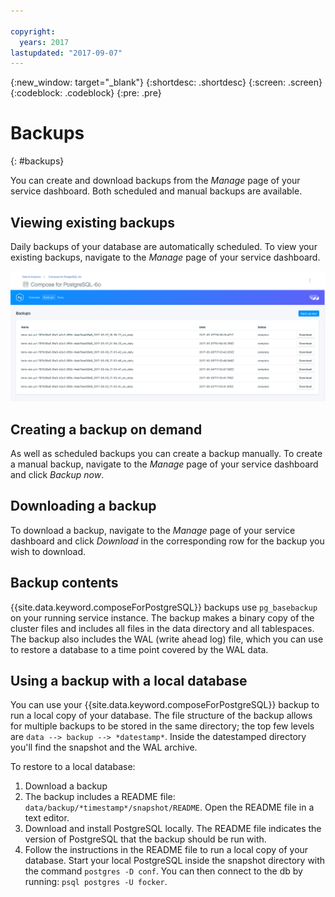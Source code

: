 ```yaml
---

copyright:
  years: 2017
lastupdated: "2017-09-07"
---
```


{:new_window: target="_blank"}
{:shortdesc: .shortdesc}
{:screen: .screen}
{:codeblock: .codeblock}
{:pre: .pre}

# Backups
{: #backups}

You can create and download backups from the *Manage* page of your service dashboard. Both scheduled and manual backups are available.

## Viewing existing backups

Daily backups of your database are automatically scheduled. To view your existing backups, navigate to the *Manage* page of your service dashboard. 

![Backups](./images/pgbackups.png "A list of backups in the service dashboard")

## Creating a backup on demand

As well as scheduled backups you can create a backup manually. To create a manual backup, navigate to the *Manage* page of your service dashboard and click *Backup now*.

## Downloading a backup

To download a backup, navigate to the *Manage* page of your service dashboard and click *Download* in the corresponding row for the backup you wish to download.

## Backup contents

{{site.data.keyword.composeForPostgreSQL}} backups use `pg_basebackup` on your running service instance. The backup makes a binary copy of the cluster files and includes all files in the data directory and all tablespaces. The backup also includes the WAL (write ahead log) file, which you can use to restore a database to a time point covered by the WAL data.

## Using a backup with a local database

You can use your {{site.data.keyword.composeForPostgreSQL}} backup to run a local copy of your database. The file structure of the backup allows for multiple backups to be stored in the same directory; the top few levels are `data --> backup --> *datestamp*`. Inside the datestamped directory you'll find the snapshot and the WAL archive.

To restore to a local database:

1. Download a backup
2. The backup includes a README file: `data/backup/*timestamp*/snapshot/README`. Open the README file in a text editor.
3. Download and install PostgreSQL locally. The README file indicates the version of PostgreSQL that the backup should be run with.
4. Follow the instructions in the README file to run a local copy of your database. Start your local PostgreSQL inside the snapshot directory with the command `postgres -D conf`. You can then connect to the db by running: `psql postgres -U focker`.
